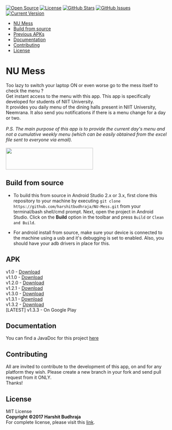 [![Open Source](https://badges.frapsoft.com/os/v2/open-source-175x29.png?v=103)](https://github.com/ellerbrock/open-source-badges/)
[![License](https://badges.frapsoft.com/os/mit/mit.svg?v=102)](https://github.com/ellerbrock/open-source-badge/)
[![GitHub Stars](https://img.shields.io/github/stars/harshitbudhraja/NU-Mess.svg)](https://github.com/harshitbudhraja/NU-Mess/stargazers)
[![GitHub Issues](https://img.shields.io/github/issues/harshitbudhraja/NU-Mess.svg)](https://github.com/harshitbudhraja/NU-Mess/issues)
[![Current Version](https://img.shields.io/badge/version-1.3.3-green.svg)](https://github.com/harshitbudhraja/NU-Mess)

* [NU Mess](#nu-mess)
* [Build from source](#build-from-source)
* [Previous APKs](#apk)
* [Documentation](#documentation)
* [Contributing](#contributing)
* [License](#license)

# NU Mess

Too lazy to switch your laptop ON or even worse go to the mess itself to check the menu ?<br>
Get instant access to the menu with this app. This app is specifically developed for students of NIIT University.<br>
It provides you daily menu of the dining halls present in NIIT University, Neemrana. It also send you notifications if there is a menu change for a day or two.
<br><br>
*P.S. The main purpose of this app is to provide the current day's menu and not a cumulative weekly menu (which can be easily obtained from the excel file sent to everyone via email).*
<br><br>
[<img src="https://camo.githubusercontent.com/b908ff6651d5ec11d504a37d2f441de9bc1362bc/68747470733a2f2f706c61792e676f6f676c652e636f6d2f696e746c2f656e5f75732f6261646765732f696d616765732f617070732f656e2d706c61792d62616467652e706e67" width="272" height="68">](https://play.google.com/store/apps/details?id=org.arachnis.numess "Arachnis Apps")


## Build from source
* To build this from source in Android Studio 2.x or 3.x, first clone this repository to your machine by executing `git clone https://github.com/harshitbudhraja/NU-Mess.git` from your terminal/bash shell/cmd prompt. Next, open the project in Android Studio. Click on the **Build** option in the toolbar and press `Build` or `Clean and Build`.

* For android install from source, make sure your device is connected to the machine using a usb and it's debugging is set to enabled. Also, you should have your adb drivers in place for this.

## APK

v1.0 - [Download](https://github.com/harshitbudhraja/NU-Mess/blob/master/NU%20Mess%20Essentials/NUMessAPK/org.arachnis.numess.v1.0.apk)
<br>v1.1.0 - [Download](https://github.com/harshitbudhraja/NU-Mess/blob/master/NU%20Mess%20Essentials/NUMessAPK/org.arachnis.numess.v1.1.0.apk)
<br>v1.2.0 - [Download](https://github.com/harshitbudhraja/NU-Mess/blob/master/NU%20Mess%20Essentials/NUMessAPK/org.arachnis.numess.v1.2.0.apk)
<br>v1.2.1 - [Download](https://github.com/harshitbudhraja/NU-Mess/blob/master/NU%20Mess%20Essentials/NUMessAPK/org.arachnis.numess.v1.2.1.apk)
<br>v1.3.0 - [Download](https://github.com/harshitbudhraja/NU-Mess/blob/master/NU%20Mess%20Essentials/NUMessAPK/org.arachnis.numess.v1.3.0.apk)
<br>v1.3.1 - [Download](https://github.com/harshitbudhraja/NU-Mess/blob/master/NU%20Mess%20Essentials/NUMessAPK/org.arachnis.numess.v1.3.1.apk)
<br>v1.3.2 - [Download](https://github.com/harshitbudhraja/NU-Mess/blob/master/NU%20Mess%20Essentials/NUMessAPK/org.arachnis.numess.v1.3.2.apk)
<br>[LATEST] v1.3.3 - On Google Play

## Documentation

You can find a JavaDoc for this project [here](https://arachnis.xyz/NU-Mess/NU%20Mess%20Essentials/NUMessDocumentation/)

## Contributing
All are invited to contribute to the development of this app, on and for any platform they wish. Please create a new branch in your fork and send pull request from it ONLY.<br>
Thanks!

## License
MIT License<br>
**Copyright &copy;2017 Harshit Budhraja**<br>
For complete license, please visit this [link](https://github.com/harshitbudhraja/NU-Mess/blob/master/LICENSE).